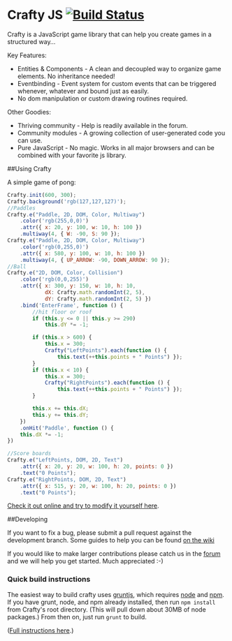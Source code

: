 # Crafty JS [![Build Status](https://travis-ci.org/craftyjs/Crafty.svg?branch=develop)](https://travis-ci.org/craftyjs/Crafty)

Crafty is a JavaScript game library that can help you create games in a structured way…

Key Features:

* Entities & Components - A clean and decoupled way to organize game elements. No inheritance needed!
* Eventbinding - Event system for custom events that can be triggered whenever, whatever and bound just as easily.
* No dom manipulation or custom drawing routines required.

Other Goodies:

* Thriving community - Help is readily available in the forum.
* Community modules - A growing collection of user-generated code you can use.
* Pure JavaScript - No magic. Works in all major browsers and can be combined with your favorite js library.


##Using Crafty

A simple game of pong:
```javascript
Crafty.init(600, 300);
Crafty.background('rgb(127,127,127)');
//Paddles
Crafty.e("Paddle, 2D, DOM, Color, Multiway")
	.color('rgb(255,0,0)')
	.attr({ x: 20, y: 100, w: 10, h: 100 })
	.multiway(4, { W: -90, S: 90 });
Crafty.e("Paddle, 2D, DOM, Color, Multiway")
	.color('rgb(0,255,0)')
	.attr({ x: 580, y: 100, w: 10, h: 100 })
	.multiway(4, { UP_ARROW: -90, DOWN_ARROW: 90 });
//Ball
Crafty.e("2D, DOM, Color, Collision")
	.color('rgb(0,0,255)')
	.attr({ x: 300, y: 150, w: 10, h: 10,
			dX: Crafty.math.randomInt(2, 5),
			dY: Crafty.math.randomInt(2, 5) })
	.bind('EnterFrame', function () {
		//hit floor or roof
		if (this.y <= 0 || this.y >= 290)
			this.dY *= -1;

		if (this.x > 600) {
			this.x = 300;
			Crafty("LeftPoints").each(function () {
				this.text(++this.points + " Points") });
		}
		if (this.x < 10) {
			this.x = 300;
			Crafty("RightPoints").each(function () {
				this.text(++this.points + " Points") });
		}

		this.x += this.dX;
		this.y += this.dY;
	})
	.onHit('Paddle', function () {
	this.dX *= -1;
})

//Score boards
Crafty.e("LeftPoints, DOM, 2D, Text")
	.attr({ x: 20, y: 20, w: 100, h: 20, points: 0 })
	.text("0 Points");
Crafty.e("RightPoints, DOM, 2D, Text")
	.attr({ x: 515, y: 20, w: 100, h: 20, points: 0 })
	.text("0 Points");
```
[Check it out online and try to modify it yourself here](http://requirebin.com/?gist=4f76e88be389f2fe8f7f).

##Developing

If you want to fix a bug, please submit a pull request against the development branch.  Some guides to help you can be found [on the wiki](https://github.com/craftyjs/Crafty/wiki)

If you would like to make larger contributions please catch us in the [forum](https://groups.google.com/forum/?fromgroups#!forum/craftyjs) and we will help you get started. Much appreciated :-)


### Quick build instructions

The easiest way to build crafty uses [gruntjs](http://gruntjs.com/), which requires [node](nodejs.org/) and [npm](https://npmjs.org/).  If you have grunt, node, and npm already installed, then run `npm install` from Crafty's root directory.  (This will pull down about 30MB of node packages.)  From then on, just run `grunt` to build.

([Full instructions here](https://github.com/craftyjs/Crafty/wiki/Building).)
